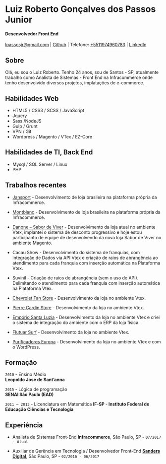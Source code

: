 # Luiz Roberto Gonçalves dos Passos Junior

#### Desenvolvedor Front End

[lpassosjr@gmail.com](mailto:lpassosjr@gmail.com) | [Github](http://github.com/lpassosjr) | Telefone: [+5511974960783](tel:+5511974960783) | [LinkedIn]( https://www.linkedin.com/in/luiz-roberto-g-dos-passos-junior-55a891109/)


## Sobre

Olá, eu sou o Luiz Roberto.
Tenho 24 anos, sou de Santos - SP, atualmente trabalho como Analista de Sistemas - Front End na Infracommerce onde tenho desenvolvido diversos projetos, implatações de e-commerce.

## Habilidades Web

*   HTML5 / CSS3 / SCSS / JavaScript
*   Jquery
*   Sass /NodeJS
*   Gulp / Grunt 
*   VPN / Git
*   Wordpress / Magento / VTex / EZ-Core

## Habilidades de TI, Back End

*   Mysql / SQL Server / Linux 
*   PHP 

## Trabalhos recentes

* [Jansport](http://www.jansport.com.br/) - Desenvolvimento de loja brasileira na plataforma própria da Infracommerce.

* [Montblanc](https://brasil.montblanc.com/) - Desenvolvimento de loja brasileira na plataforma própria da Infracommerce.

* [Danone – Sabor de Viver](http://www.sabordeviver.com.br/) - Desenvolvimento da loja atual no ambiente Vtex, implantei o sistema de desconto progressivo e hoje estou participanto de equipe de desenvolvendo da nova loja Sabor de Viver no ambiente Magento.

* Cacau Show - Desenvolvimento do sistema de franquias, com integração de Dados via API Vtex e criação de raios de abrangência ao atendimento para cada franquia com inserção automática na Plataforma Vtex.

* Suvinil - Criação de raios de abrangência (sem o uso de API). Delimitando o atendimento para cada franquia com inserção automática na Plataforma Vtex.

* [Chevrolet Fan Store](http://www.chevroletfanstore.com.br/) - Desenvolvimento da loja no ambiente Vtex.

* [Pierre Cardin Store](http://store.pierrecardin.com.br/) - Desenvolvimento da loja no ambiente Vtex.

* [Empório Santa Luzia](http://www.natalsantaluzia.com.br/) - Desenvolvimento da loja no ambiente Vtex e criei o sistema de integração do ambiente com o ERP da loja física.

* [Flutuar Surf](http://www.lojaflutuar.com.br/) - Desenvolvimento da loja no ambiente Vtex.

* [Purificadores Europa](http://www.europa.com.br/) - Desenvolvimento da loja no ambiente Vtex e com o WordPress.

## Formação

`2010` - Ensino Médio  
 **Leopoldo José de Sant’anna**

`2015` - Lógica de programação  
 **SENAI São Paulo (EAD)**
 
`2011 – 2013` - Licenciatura em Matemática 
**IF-SP - Instituto Federal de Educação Ciências e Tecnologia**


## Experiência

*   Analista de Sistemas Front-End **Infracommerce**, São Paulo, SP - `07/2017 - Atual`

*   Auxiliar de Gerência em Tecnologia / Desenvolvedor Front-End **[Sanders Digital]( http://www.sandersdigital.com.br/)**, São Paulo, SP - `02/2016 - 06/2017`

